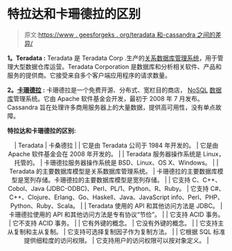 # 特拉达和卡珊德拉的区别

> 原文:[https://www . geesforgeks . org/teradata 和-cassandra 之间的差异/](https://www.geeksforgeeks.org/difference-between-teradata-and-cassandra/)

**1。Teradata :**
Teradata 是 Teradata Corp .生产的[关系数据库管理系统](https://www.geeksforgeeks.org/rdbms-full-form/)，用于管理大型数据仓库运营。Teradata Corporation 是数据库和分析相关软件、产品和服务的提供商。它接受来自多个客户端应用程序的请求数量。

**2。[卡珊德拉](https://www.geeksforgeeks.org/introduction-to-apache-cassandra/) :**
卡珊德拉是一个免费开源、分布式、宽栏目的商店， [NoSQL](https://www.geeksforgeeks.org/introduction-to-nosql/) [数据库](https://www.geeksforgeeks.org/introduction-of-dbms-database-management-system-set-1/)管理系统。它由 Apache 软件基金会开发，最初于 2008 年 7 月发布。Cassandra 旨在处理许多商用服务器上的大量数据，提供高可用性，没有单点故障。

**特拉达和卡珊德拉的区别:**

<center>

| Teradata | 卡桑德拉 |
| 它是由 Teradata 公司于 1984 年开发的。 | 它是由 Apache 软件基金会在 2008 年开发的。 |
| Teradata 服务器操作系统是 Linux，托管的。 | 卡珊德拉服务器操作系统是 BSD、Linux、OS X、Windows。 |
| Teradata 的主要数据库模型是关系数据库管理系统。 | 卡珊德拉的主要数据库模型是宽列存储。卡珊德拉的主要数据库模型是宽列存储。 |
| 它支持 C、C++、Cobol、Java (JDBC-ODBC)、Perl、PL/1、Python、R、Ruby。 | 它支持 C#、C++、Clojure、Erlang、Go、Haskell、Java、JavaScript info、Perl、PHP、Python、Ruby、Scala。 |
| Teradata 使用的 API 和其他访问方法是 JDBC。 | 卡珊德拉使用的 API 和其他访问方法是专有协议“节俭”。 |
| 它支持 ACID 事务。 | 它不支持 ACID 事务。 |
| 它有外键的概念。 | 它没有外键的概念。 |
| 它支持主从复制和主从复制。 | 它支持可选择复制因子作为复制方法。 |
| 它根据 SQL 标准提供细粒度的访问权限。 | 它支持用户的访问权限可以按对象定义。 |

</center>
